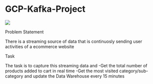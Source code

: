 # GCP-Kafka-Project

[![](http://vaistratechnologies.com/images/services/ec.gif)](http://vaistratechnologies.com/ecommerce.html)  

Problem Statement

There is a streaming source of data that is continuosly sending user activities of a ecommerce website

Task

The task is to capture this streaming data and
-Get the total number of products added to cart in real time
-Get the most visited category/sub-category and update the Data Warehouse every 15 minutes
